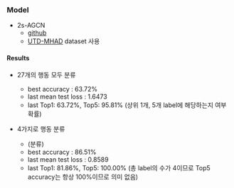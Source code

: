 ### Model
- 2s-AGCN
	- [github](https://github.com/lshiwjx/2s-AGCN)
	- [UTD-MHAD]( https://personal.utdallas.edu/~kehtar/UTD-MHAD.html) dataset 사용

#### Results
- 27개의 행동 모두 분류
	- best accuracy : 63.72%
	- last mean test loss : 1.6473
	- last Top1: 63.72%, Top5: 95.81% (상위 1개, 5개 label에 해당하는지 여부 확률)

- 4가지로 행동 분류
	- (분류)
	- best accuracy : 86.51%
	- last mean test loss : 0.8589
	- last Top1: 81.86%, Top5: 100.00% (총 label의 수가 4이므로 Top5 accuracy는 항상 100%이므로 의미 없음)